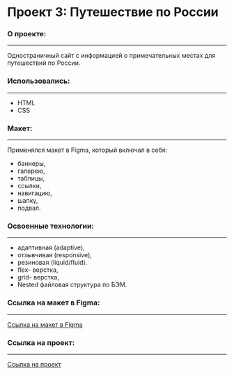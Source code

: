 # Проект 3: Путешествие по России

### О проекте:
------

Одностраничный сайт с информацией о примечательных местах для путешествий по России.

### Использовались: 
------ 

* HTML
* CSS

### Макет:
------ 

Применялся макет в Figma, который включал в себя:

* баннеры,
* галерею,
* таблицы,
* ссылки,
* навигацию,
* шапку, 
* подвал.

### Освоенные технологии:
------ 

* адаптивная (adaptive),
* отзывчивая (responsive), 
* резиновая (liquid/fluid).
* flex- верстка,
* grid- верстка,
* Nested файловая структура по БЭМ.

### Ссылка на макет в Figma: 
------ 

[Ссылка на макет в Figma](https://www.figma.com/file/5S2WSbEFL6awjVWJ0NWL8Q/Sprint-3_-Russia-_-desktop-mobile?node-id=28503%3A0)

### Ссылка на проект: 
------ 
[Ссылка на проект](https://osshalakhina.github.io/russian-travel/)
